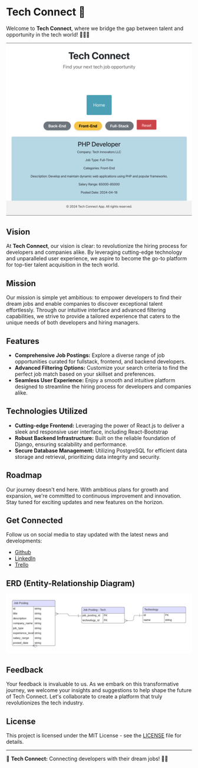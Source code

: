 # Tech Connect 🚀

Welcome to **Tech Connect**, where we bridge the gap between talent and opportunity in the tech world! 👨‍💻🌐

![Tech Connect Logo](techconnect.png)

## Vision

At **Tech Connect**, our vision is clear: to revolutionize the hiring process for developers and companies alike. By leveraging cutting-edge technology and unparalleled user experience, we aspire to become the go-to platform for top-tier talent acquisition in the tech world.

## Mission

Our mission is simple yet ambitious: to empower developers to find their dream jobs and enable companies to discover exceptional talent effortlessly. Through our intuitive interface and advanced filtering capabilities, we strive to provide a tailored experience that caters to the unique needs of both developers and hiring managers.

## Features

- **Comprehensive Job Postings:** Explore a diverse range of job opportunities curated for fullstack, frontend, and backend developers.
- **Advanced Filtering Options:** Customize your search criteria to find the perfect job match based on your skillset and preferences.
- **Seamless User Experience:** Enjoy a smooth and intuitive platform designed to streamline the hiring process for developers and companies alike.

## Technologies Utilized

- **Cutting-edge Frontend:** Leveraging the power of React.js to deliver a sleek and responsive user interface, including React-Bootstrap
- **Robust Backend Infrastructure:** Built on the reliable foundation of Django, ensuring scalability and performance.
- **Secure Database Management:** Utilizing PostgreSQL for efficient data storage and retrieval, prioritizing data integrity and security.

## Roadmap
Our journey doesn't end here. With ambitious plans for growth and expansion, we're committed to continuous improvement and innovation. Stay tuned for exciting updates and new features on the horizon.

## Get Connected

Follow us on social media to stay updated with the latest news and developments:

- [Github](https://github.com/CV2Tre)
- [LinkedIn](http://www.linkedin.com/in/clora-vernon)
- [Trello](https://trello.com/b/z2GDOT0x/tech-connect-app)


## ERD (Entity-Relationship Diagram)

![ERD](requirements/tc_erd.png)

## Feedback

Your feedback is invaluable to us. As we embark on this transformative journey, we welcome your insights and suggestions to help shape the future of Tech Connect. Let's collaborate to create a platform that truly revolutionizes the tech industry.

## License

This project is licensed under the MIT License - see the [LICENSE](LICENSE) file for details.

---

🌟 **Tech Connect:** Connecting developers with their dream jobs! 🚀✨
